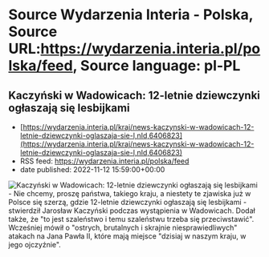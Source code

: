 # Source Wydarzenia Interia - Polska, Source URL:https://wydarzenia.interia.pl/polska/feed, Source language: pl-PL

## Kaczyński w Wadowicach: 12-letnie dziewczynki ogłaszają się lesbijkami
 - [https://wydarzenia.interia.pl/kraj/news-kaczynski-w-wadowicach-12-letnie-dziewczynki-oglaszaja-sie-l,nId,6406823](https://wydarzenia.interia.pl/kraj/news-kaczynski-w-wadowicach-12-letnie-dziewczynki-oglaszaja-sie-l,nId,6406823)
 - RSS feed: https://wydarzenia.interia.pl/polska/feed
 - date published: 2022-11-12 15:59:00+00:00

<p><a href="https://wydarzenia.interia.pl/kraj/news-kaczynski-w-wadowicach-12-letnie-dziewczynki-oglaszaja-sie-l,nId,6406823"><img align="left" alt="Kaczyński w Wadowicach: 12-letnie dziewczynki ogłaszają się lesbijkami" src="https://i.iplsc.com/kaczynski-w-wadowicach-12-letnie-dziewczynki-oglaszaja-sie-l/000GBXE13U0HHV3P-C321.jpg" /></a>- Nie chcemy, proszę państwa, takiego kraju, a niestety te zjawiska już w Polsce się szerzą, gdzie 12-letnie dziewczynki ogłaszają się lesbijkami - stwierdził Jarosław Kaczyński podczas wystąpienia w Wadowicach. Dodał także, że &quot;to jest szaleństwo i temu szaleństwu trzeba się przeciwstawić&quot;. Wcześniej mówił o &quot;ostrych, brutalnych i skrajnie niesprawiedliwych&quot; atakach na Jana Pawła II, które mają miejsce &quot;dzisiaj w naszym kraju, w jego ojczyźnie&quot;.</p><br clear="all" />
